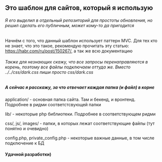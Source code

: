 ## Это шаблон для сайтов, который я использую

###### Я его выделил в отдельный репозиторий для простоты обновления, но решил сделать его публичным, может кому-то да пригодится

Начнём с того, что данный шаблон использует паттерн MVC. Для тех кто не знает, что это такое, рекомендую прочитать эту статью: https://habr.com/ru/post/150267/, а так же всю документацию

###### Также для незнающих скажу, что все запросы перенаправляются в корень, поэтому все файлы подключаем оттуда же. Вместо ../../css/dark.css пиши просто css/dark.css

##### А сейчас я расскажу, за что отвечает каждая папка (и файл) в корне

application/ - основная папка сайта. Там и бекенд, и вронтенд. Подробнее в ридми соответстсвующей папки

lib/ - некоторые php библиотеки. Подробнее в соответствующем ридми

css/, js/, images/ - папки, в которых лежат соответствующие файлы (тут понятно и очевидно)

config.php, private_config.php - некоторые важные данные, в том числе подключение к БД

#### Удачной разработки)